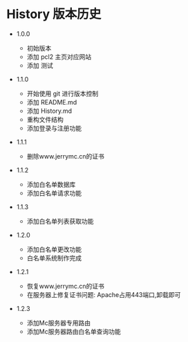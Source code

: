 # History 版本历史

-   1.0.0

    -   初始版本
    -   添加 pcl2 主页对应网站
    -   添加 测试

-   1.1.0
    -   开始使用 git 进行版本控制
    -   添加 README.md
    -   添加 History.md
    -   重构文件结构
    -   添加登录与注册功能

-   1.1.1
    -   删除www.jerrymc.cn的证书

-   1.1.2
    -   添加白名单数据库
    -   添加白名单请求功能

-   1.1.3
    -   添加白名单列表获取功能

-   1.2.0
    -   添加白名单更改功能
    -   白名单系统制作完成

-   1.2.1
    -   恢复www.jerrymc.cn的证书
    -   在服务器上修复证书问题: Apache占用443端口,卸载即可

-   1.2.3
    -   添加Mc服务器专用路由
    -   添加Mc服务器路由白名单查询功能